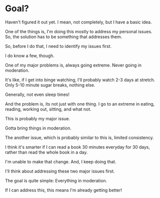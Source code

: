 # Goal?

Haven't figured it out yet. I mean, not completely, but I have a basic idea.

One of the things is, I'm doing this mostly to address my personal issues. So, the solution has to be something that addresses them.

So, before I do that, I need to identify my issues first. 

I do know a few, though.


One of my major problems is, always going extreme. Never going in moderation.

It's like, if I get into binge watching, I'll probably watch 2-3 days at stretch. Only 5-10 minute sugar breaks, nothing else.

Generally, not even sleep times!

And the problem is, its not just with one thing. I go to an extreme in eating, reading, working out, sitting, and what not.

This is probably my major issue.

Gotta bring things in moderation.


The another issue, which is probably similar to this is, limited consistency.

I think it's smarter if I can read a book 30 minutes everyday for 30 days, rather than read the whole book in a day. 

I'm unable to make that change. And, I keep doing that.

I'll think about addressing these two major issues first. 


The goal is quite simple: Everything in moderation.


If I can address this, this means I'm already getting better!
